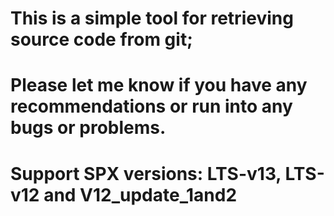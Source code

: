 # This is a simple tool for retrieving source code from git; 
# Please let me know if you have any recommendations or run into any bugs or problems.
# Support SPX versions: LTS-v13, LTS-v12 and V12_update_1and2
